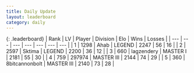 ```yaml
---
title: Daily Update
layout: leaderboard
category: daily
---
```


{: .leaderboard}
| Rank | LV | Player | Division | Elo | Wins | Losses |
| --- | --- | --- | --- | --- | --- | --- |
| <span data-change="2">1</span> | 1298 | <span title="ID: 402846">Ahab</span> | LEGEND | <span data-change="108">2247</span> | <span data-change="23">56</span> | <span data-change="5">16</span> |
| <span data-change="-1">2</span> | 2597 | <span title="ID: 353063">Sktima</span> | LEGEND | <span data-change="0">2200</span> | <span data-change="0">36</span> | <span data-change="0">12</span> |
| <span data-change="10">3</span> | 660 | <span title="ID: 628282">lagzendery</span> | MASTER I | <span data-change="127">2181</span> | <span data-change="21">55</span> | <span data-change="8">30</span> |
| <span data-change="0">4</span> | 759 | <span title="ID: 544038">297974</span> | MASTER III | <span data-change="12">2144</span> | <span data-change="2">74</span> | <span data-change="0">29</span> |
| <span data-change="-3">5</span> | 360 | <span title="ID: 28271">8bitcannonbolt</span> | MASTER III | <span data-change="-35">2140</span> | <span data-change="5">73</span> | <span data-change="7">28</span> |